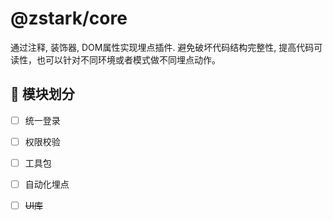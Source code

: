 # @zstark/core

通过注释, 装饰器, DOM属性实现埋点插件. 避免破坏代码结构完整性, 提高代码可读性，也可以针对不同环境或者模式做不同埋点动作。



## 📌 模块划分

- [ ] 统一登录
- [ ] 权限校验
- [ ] 工具包
- [ ] 自动化埋点
- [ ] ~~UI库~~

